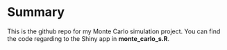 # Summary

This is the github repo for my Monte Carlo simulation project. You can find the code regarding to the Shiny app in **monte_carlo_s.R**.